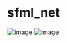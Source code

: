 # sfml_net
![image](https://github.com/user-attachments/assets/fd18a12e-a31d-45fd-92c6-779af77e1a95)
![image](https://github.com/user-attachments/assets/9cb17365-1b83-426a-bfcb-fc061b913846)
